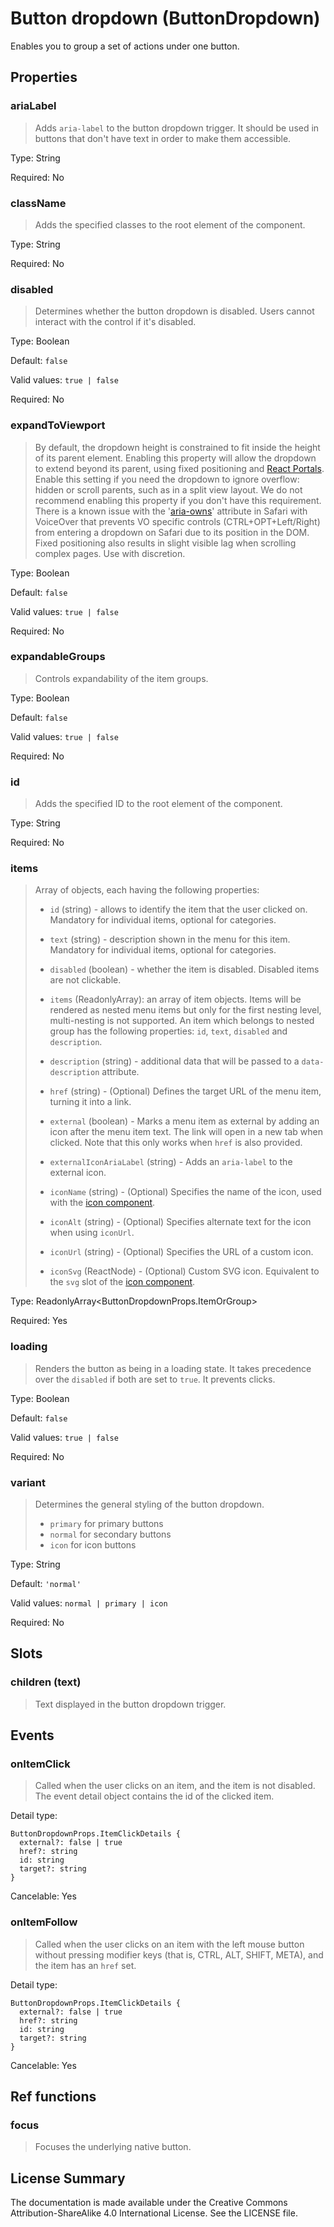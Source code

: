 # Button dropdown (ButtonDropdown)

Enables you to group a set of actions under one button.



## Properties



### ariaLabel

> Adds `aria-label` to the button dropdown trigger.
> It should be used in buttons that don't have text in order to make them accessible.

Type: String

Required: No


### className

> Adds the specified classes to the root element of the component.

Type: String

Required: No


### disabled

> Determines whether the button dropdown is disabled. Users cannot interact with the control if it's disabled.

Type: Boolean

Default: `false`

Valid values: `true | false`

Required: No


### expandToViewport

> By default, the dropdown height is constrained to fit inside the height of its parent element.
> Enabling this property will allow the dropdown to extend beyond its parent, using fixed positioning and
> [React Portals](https://reactjs.org/docs/portals.html). Enable this setting if you need the dropdown
> to ignore overflow: hidden or scroll parents, such as in a split view layout.
> We do not recommend enabling this property if you don't have this requirement. There is a known issue with
> the '[aria-owns](https://a11ysupport.io/tech/aria/aria-owns_attribute)' attribute in Safari with VoiceOver that
> prevents VO specific controls (CTRL+OPT+Left/Right) from entering a dropdown on Safari due to its position in the DOM.
> Fixed positioning also results in slight visible lag when scrolling complex pages. Use with discretion.

Type: Boolean

Default: `false`

Valid values: `true | false`

Required: No


### expandableGroups

> Controls expandability of the item groups.

Type: Boolean

Default: `false`

Valid values: `true | false`

Required: No


### id

> Adds the specified ID to the root element of the component.

Type: String

Required: No


### items

> Array of objects, each having the following properties:
> - `id` (string) - allows to identify the item that the user clicked on. Mandatory for individual items, optional for categories.
> 
> - `text` (string) - description shown in the menu for this item. Mandatory for individual items, optional for categories.
> 
> - `disabled` (boolean) - whether the item is disabled. Disabled items are not clickable.
> 
> - `items` (ReadonlyArray<Item>): an array of item objects. Items will be rendered as nested menu items but only for the first nesting level, multi-nesting is not supported.
> An item which belongs to nested group has the following properties: `id`, `text`, `disabled` and `description`.
> 
> - `description` (string) - additional data that will be passed to a `data-description` attribute.
> 
> - `href` (string) - (Optional) Defines the target URL of the menu item, turning it into a link.
> 
> - `external` (boolean) - Marks a menu item as external by adding an icon after the menu item text. The link will open in a new tab when clicked. Note that this only works when `href` is also provided.
> 
> - `externalIconAriaLabel` (string) - Adds an `aria-label` to the external icon.
> 
> - `iconName` (string) - (Optional) Specifies the name of the icon, used with the [icon component](icon.md).
> 
> - `iconAlt` (string) - (Optional) Specifies alternate text for the icon when using `iconUrl`.
> 
> - `iconUrl` (string) - (Optional) Specifies the URL of a custom icon.
> 
> - `iconSvg` (ReactNode) - (Optional) Custom SVG icon. Equivalent to the `svg` slot of the [icon component](icon.md).
> 
> 

Type: ReadonlyArray<ButtonDropdownProps.ItemOrGroup>

Required: Yes


### loading

> Renders the button as being in a loading state. It takes precedence over the `disabled` if both are set to `true`.
> It prevents clicks.

Type: Boolean

Default: `false`

Valid values: `true | false`

Required: No


### variant

> Determines the general styling of the button dropdown.
> * `primary` for primary buttons
> * `normal` for secondary buttons
> * `icon` for icon buttons

Type: String

Default: `'normal'`

Valid values: `normal | primary | icon`

Required: No





## Slots



### children (text)

> Text displayed in the button dropdown trigger.







## Events



### onItemClick

> Called when the user clicks on an item, and the item is not disabled.  The event detail object contains the id of the clicked item.

Detail type: 
```
ButtonDropdownProps.ItemClickDetails {
  external?: false | true
  href?: string
  id: string
  target?: string
}
```

Cancelable: Yes



### onItemFollow

> Called when the user clicks on an item with the left mouse button without pressing
> modifier keys (that is, CTRL, ALT, SHIFT, META), and the item has an `href` set.

Detail type: 
```
ButtonDropdownProps.ItemClickDetails {
  external?: false | true
  href?: string
  id: string
  target?: string
}
```

Cancelable: Yes






## Ref functions



### focus

> Focuses the underlying native button.




## License Summary

The documentation is made available under the Creative Commons Attribution-ShareAlike 4.0 International License. See the LICENSE file.
